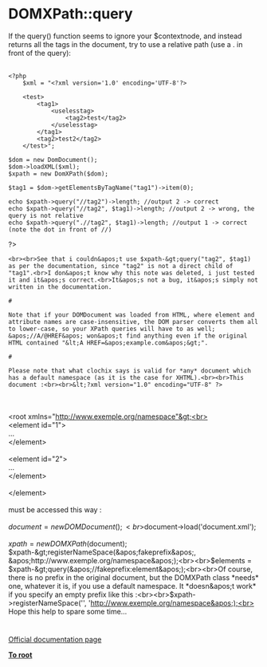 # DOMXPath::query



If the query() function seems to ignore your $contextnode, and instead returns all the tags in the document, try to use a relative path (use a . in front of the query):<br><br>

```
<?php
    $xml = "<?xml version='1.0' encoding='UTF-8'?>
```

        <test>
            <tag1>
                <uselesstag>
                    <tag2>test</tag2>
                </uselesstag>
            </tag1>
            <tag2>test2</tag2>
        </test>";
   
    $dom = new DomDocument();
    $dom->loadXML($xml);
    $xpath = new DomXPath($dom);
   
    $tag1 = $dom->getElementsByTagName("tag1")->item(0);
   
    echo $xpath->query("//tag2")->length; //output 2 -> correct
    echo $xpath->query("//tag2", $tag1)->length; //output 2 -> wrong, the query is not relative
    echo $xpath->query(".//tag2", $tag1)->length; //output 1 -> correct (note the dot in front of //)
?>
```
<br><br>See that i couldn&apos;t use $xpath-&gt;query("tag2", $tag1) as per the documentation, since "tag2" is not a direct child of "tag1".<br>I don&apos;t know why this note was deleted, i just tested it and it&apos;s correct.<br>It&apos;s not a bug, it&apos;s simply not written in the documentation.  

#

Note that if your DOMDocument was loaded from HTML, where element and attribute names are case-insensitive, the DOM parser converts them all to lower-case, so your XPath queries will have to as well; &apos;//A/@HREF&apos; won&apos;t find anything even if the original HTML contained "&lt;A HREF=&apos;example.com&apos;&gt;".  

#

Please note that what clochix says is valid for *any* document which has a default namespace (as it is the case for XHTML).<br><br>This document :<br><br>&lt;?xml version="1.0" encoding="UTF-8" ?>
```
<br><br>&lt;root xmlns="http://www.exemple.org/namespace"&gt;<br><br>    &lt;element id="1"&gt;<br>    ...<br>    &lt;/element&gt;<br><br>    &lt;element id="2"&gt;<br>    ...<br>    &lt;/element&gt;<br><br>&lt;/element&gt;<br><br>must be accessed this way :<br><br>$document = new DOMDocument();<br>$document-&gt;load(&apos;document.xml&apos;);<br><br>$xpath = new DOMXPath($document);<br>$xpath-&gt;registerNameSpace(&apos;fakeprefix&apos;, &apos;http://www.exemple.org/namespace&apos;);<br><br>$elements = $xpath-&gt;query(&apos;//fakeprefix:element&apos;);<br><br>Of course, there is no prefix in the original document, but the DOMXPath class *needs* one, whatever it is, if you use a default namespace. It *doesn&apos;t work* if you specify an empty prefix like this :<br><br>$xpath-&gt;registerNameSpace(&apos;&apos;, &apos;http://www.exemple.org/namespace&apos;);<br><br>Hope this help to spare some time...  

#

[Official documentation page](https://www.php.net/manual/en/domxpath.query.php)

**[To root](/README.md)**